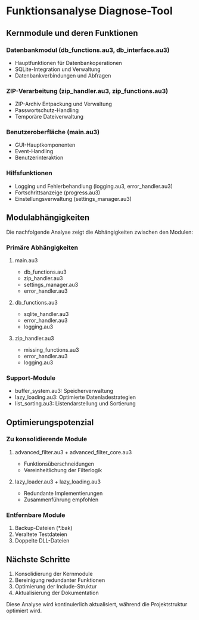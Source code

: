 # Funktionsanalyse Diagnose-Tool

## Kernmodule und deren Funktionen

### Datenbankmodul (db_functions.au3, db_interface.au3)
- Hauptfunktionen für Datenbankoperationen
- SQLite-Integration und Verwaltung
- Datenbankverbindungen und Abfragen

### ZIP-Verarbeitung (zip_handler.au3, zip_functions.au3)
- ZIP-Archiv Entpackung und Verwaltung
- Passwortschutz-Handling
- Temporäre Dateiverwaltung

### Benutzeroberfläche (main.au3)
- GUI-Hauptkomponenten
- Event-Handling
- Benutzerinteraktion

### Hilfsfunktionen
- Logging und Fehlerbehandlung (logging.au3, error_handler.au3)
- Fortschrittsanzeige (progress.au3)
- Einstellungsverwaltung (settings_manager.au3)

## Modulabhängigkeiten

Die nachfolgende Analyse zeigt die Abhängigkeiten zwischen den Modulen:

### Primäre Abhängigkeiten
1. main.au3
   - db_functions.au3
   - zip_handler.au3
   - settings_manager.au3
   - error_handler.au3

2. db_functions.au3
   - sqlite_handler.au3
   - error_handler.au3
   - logging.au3

3. zip_handler.au3
   - missing_functions.au3
   - error_handler.au3
   - logging.au3

### Support-Module
- buffer_system.au3: Speicherverwaltung
- lazy_loading.au3: Optimierte Datenladestrategien
- list_sorting.au3: Listendarstellung und Sortierung

## Optimierungspotenzial

### Zu konsolidierende Module
1. advanced_filter.au3 + advanced_filter_core.au3
   - Funktionsüberschneidungen
   - Vereinheitlichung der Filterlogik

2. lazy_loader.au3 + lazy_loading.au3
   - Redundante Implementierungen
   - Zusammenführung empfohlen

### Entfernbare Module
1. Backup-Dateien (*.bak)
2. Veraltete Testdateien
3. Doppelte DLL-Dateien

## Nächste Schritte

1. Konsolidierung der Kernmodule
2. Bereinigung redundanter Funktionen
3. Optimierung der Include-Struktur
4. Aktualisierung der Dokumentation

Diese Analyse wird kontinuierlich aktualisiert, während die Projektstruktur optimiert wird.
